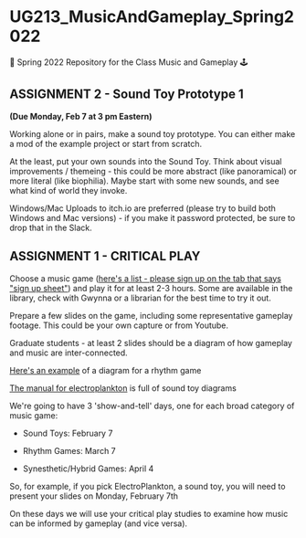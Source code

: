 # UG213_MusicAndGameplay_Spring2022
🎼 Spring 2022 Repository for the Class Music and Gameplay 🕹️


ASSIGNMENT 2 - Sound Toy Prototype 1 
------
**(Due Monday, Feb 7 at 3 pm Eastern)**

Working alone or in pairs, make a sound toy prototype.  You can either make a mod of the example project or start from scratch.

At the least, put your own sounds into the Sound Toy.  Think about visual improvements / themeing - this could be more abstract (like panoramical) or more literal (like biophilia). Maybe start with some new sounds, and see what kind of world they invoke.

Windows/Mac Uploads to itch.io are preferred (please try to build both Windows and Mac versions) - if you make it password protected, be sure to drop that in the Slack.

ASSIGNMENT 1 - CRITICAL PLAY
------

Choose a music game ([here's a list - please sign up on the tab that says "sign up sheet"](https://docs.google.com/spreadsheets/d/14mBE0D4OONFe5WcpYIexCtgGP8hsAjTXgIp4Bi0yM6U/edit?usp=sharing)) and play it for at least 2-3 hours. Some are available in the library, check with Gwynna or a librarian for the best time to try it out. 

Prepare a few slides on the game, including some representative gameplay footage. This could be your own capture or from Youtube. 

Graduate students - at least 2 slides should be a diagram of how gameplay and music are inter-connected.

[Here's an example](https://docs.google.com/presentation/d/1CggJ1078_SK6u3FUuh_zdi21taIblNFtIIb4zXcU5p8/edit?usp=sharing) of a diagram for a rhythm game

[The manual for electroplankton](https://www.nintendo.com/consumer/gameslist/manuals/DS_Electroplankton.pdf) is full of sound toy diagrams

We're going to have 3 'show-and-tell' days, one for each broad category of music game:

 - Sound Toys: February 7

 - Rhythm Games: March 7

 - Synesthetic/Hybrid Games: April 4

So, for example, if you pick ElectroPlankton, a sound toy, you will need to present your slides on Monday, February 7th

On these days we will use your critical play studies to examine how music can be informed by gameplay (and vice versa).


